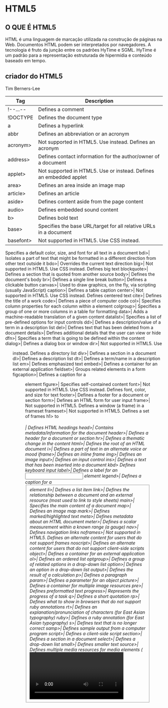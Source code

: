 # HTML5

## O QUE É HTML5
HTML é uma linguagem de marcação utilizada na construção de páginas na Web. Documentos HTML podem ser interpretados por navegadores. A tecnologia é fruto da junção entre os padrões HyTime e SGML. HyTime é um padrão para a representação estruturada de hipermídia e conteúdo baseado em tempo. 

## criador do HTML5
Tim Berners-Lee

Tag       | Description 
--------- | ------      
!--...--  | Defines a comment
!DOCTYPE| Defines the document type
a       |	Defines a hyperlink
abbr    |	Defines an abbreviation or an acronym
acronym> |	Not supported in HTML5. Use <abbr> instead. Defines an acronym
address> |	Defines contact information for the author/owner of a document
applet>  |	Not supported in HTML5. Use <embed> or <object> instead. Defines an embedded applet
area>    |	Defines an area inside an image map
article> |	Defines an article
aside>   |	Defines content aside from the page content
audio>|	Defines embedded sound content
b>|	Defines bold text
base>|	Specifies the base URL/target for all relative URLs in a document
basefont>|	Not supported in HTML5. Use CSS instead.
Specifies a default color, size, and font for all text in a document
bdi>|	Isolates a part of text that might be formatted in a different direction from other text outside it
bdo>|	Overrides the current text direction
big>|	Not supported in HTML5. Use CSS instead.
Defines big text
blockquote>|	Defines a section that is quoted from another source
body>|	Defines the document's body
br>|	Defines a single line break
button>|	Defines a clickable button
canvas>|	Used to draw graphics, on the fly, via scripting (usually JavaScript)
caption>|	Defines a table caption
center>|	Not supported in HTML5. Use CSS instead.
Defines centered text
cite>|	Defines the title of a work
code>|	Defines a piece of computer code
col>|	Specifies column properties for each column within a <colgroup> element 
colgroup>|	Specifies a group of one or more columns in a table for formatting
data>|	Adds a machine-readable translation of a given content
datalist>|	Specifies a list of pre-defined options for input controls
dd>|	Defines a description/value of a term in a description list
del>|	Defines text that has been deleted from a document
details>|	Defines additional details that the user can view or hide
dfn>|	Specifies a term that is going to be defined within the content
dialog>|	Defines a dialog box or window
dir>|	Not supported in HTML5. Use <ul> instead.
Defines a directory list
div>|	Defines a section in a document
dl>|	Defines a description list
dt>|	Defines a term/name in a description list
em>|	Defines emphasized text 
embed>|	Defines a container for an external application
fieldset>|	Groups related elements in a form
figcaption>|	Defines a caption for a <figure> element
figure>|	Specifies self-contained content
font>|	Not supported in HTML5. Use CSS instead.
Defines font, color, and size for text
footer>|	Defines a footer for a document or section
form>|	Defines an HTML form for user input
frame>|	Not supported in HTML5.
Defines a window (a frame) in a frameset
frameset>|	Not supported in HTML5.
Defines a set of frames
h1> to <h6>|	Defines HTML headings
head>|	Contains metadata/information for the document
header>|	Defines a header for a document or section
hr>|	Defines a thematic change in the content
html>|	Defines the root of an HTML document
i>|	Defines a part of text in an alternate voice or mood
iframe>|	Defines an inline frame
img>|	Defines an image
input>|	Defines an input control
ins>|	Defines a text that has been inserted into a document
kbd>	Defines keyboard input
label>|	Defines a label for an <input> element
legend>|	Defines a caption for a <fieldset> element
li>|	Defines a list item
link>|	Defines the relationship between a document and an external resource (most used to link to style sheets)
main>|	Specifies the main content of a document
map>|	Defines an image map
mark>|	Defines marked/highlighted text
meta>|	Defines metadata about an HTML document
meter>|	Defines a scalar measurement within a known range (a gauge)
nav>|	Defines navigation links
noframes>|	Not supported in HTML5.
Defines an alternate content for users that do not support frames
noscript>|	Defines an alternate content for users that do not support client-side scripts
object>|	Defines a container for an external application
ol>|	Defines an ordered list
optgroup>|	Defines a group of related options in a drop-down list
option>|	Defines an option in a drop-down list
output>|	Defines the result of a calculation
p>|	Defines a paragraph
param>|	Defines a parameter for an object
picture>|	Defines a container for multiple image resources
pre>|	Defines preformatted text
progress>|	Represents the progress of a task
q>|	Defines a short quotation
rp>|	Defines what to show in browsers that do not support ruby annotations
rt>|	Defines an explanation/pronunciation of characters (for East Asian typography)
ruby>|	Defines a ruby annotation (for East Asian typography)
s>|	Defines text that is no longer correct
samp>|	Defines sample output from a computer program
script>|	Defines a client-side script
section>|	Defines a section in a document
select>|	Defines a drop-down list
small>|	Defines smaller text
source>|	Defines multiple media resources for media elements (<video> and <audio>)
span>|	Defines a section in a document
strike>|	Not supported in HTML5. Use <del> or <s> instead.
Defines strikethrough text
strong>|	Defines important text
style>|	Defines style information for a document
sub>|	Defines subscripted text
summary>|	Defines a visible heading for a <details> element
sup>|	Defines superscripted text
svg>|	Defines a container for SVG graphics
table>|	Defines a table
tbody>|	Groups the body content in a table
td>|	Defines a cell in a table
template>|	Defines a container for content that should be hidden when the page loads
textarea>|	Defines a multiline input control (text area)
tfoot>|	Groups the footer content in a table
th>|	Defines a header cell in a table
thead>|	Groups the header content in a table
time>|	Defines a specific time (or datetime)
title>|	Defines a title for the document
tr>|	Defines a row in a table
track>|	Defines text tracks for media elements (<video> and <audio>)
tt>|	Not supported in HTML5. Use CSS instead.
Defines teletype text
u>|	Defines some text that is unarticulated and styled differently from normal text
ul>|	Defines an unordered list
var>|	Defines a variable
video>|	Defines embedded video content
wbr>|	Defines a possible line-break
